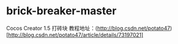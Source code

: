 # brick-breaker-master
Cocos Creator 1.5 打砖块
教程地址：(http://blog.csdn.net/potato47)[http://blog.csdn.net/potato47/article/details/73197021]
